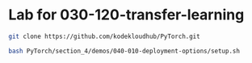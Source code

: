 # Lab for 030-120-transfer-learning
```bash
git clone https://github.com/kodekloudhub/PyTorch.git
```

```bash
bash PyTorch/section_4/demos/040-010-deployment-options/setup.sh
```
